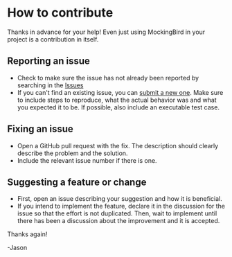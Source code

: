 # How to contribute

Thanks in advance for your help!  Even just using MockingBird in your project is a contribution in itself.

## Reporting an issue

* Check to make sure the issue has not already been reported by searching in the [Issues](https://github.com/DarthStrom/MockingBird/issues)
* If you can't find an existing issue, you can [submit a new one](https://github.com/DarthStrom/MockingBird/issues/new). Make sure to include steps to reproduce, what the actual behavior was and what you expected it to be.  If possible, also include an executable test case.

## Fixing an issue

* Open a GitHub pull request with the fix. The description should clearly describe the problem and the solution.
* Include the relevant issue number if there is one.

## Suggesting a feature or change

* First, open an issue describing your suggestion and how it is beneficial.
* If you intend to implement the feature, declare it in the discussion for the issue so that the effort is not duplicated. Then, wait to implement until there has been a discussion about the improvement and it is accepted.

Thanks again!

-Jason
